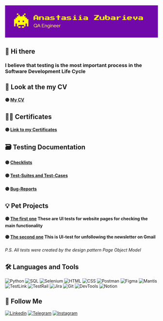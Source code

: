 <!--
**AnastasiiaZubarieva/anastasiiazubarieva** is a ✨ _special_ ✨ repository because its `README.md` (this file) appears on your GitHub profile.

Here are some ideas to get you started:

- 🔭 I’m currently working on ...
- 🌱 I’m currently learning ...
- 👯 I’m looking to collaborate on ...
- 🤔 I’m looking for help with ...
- 💬 Ask me about ...
- 📫 How to reach me: ...
- 😄 Pronouns: ...
- ⚡ Fun fact: ...
-->

[![Header](https://github.com/AnastasiiaZubarieva/anastasiiazubarieva/blob/main/assets/Header.png)](https://www.linkedin.com/in/anastasiia-zubarieva/)

## 👋 Hi there
### I believe that testing is the most important process in the Software Development Life Cycle

## 📄 Look at the my CV
#### 🟣 [My CV](https://drive.google.com/file/d/1damT2ZnpjUNfqBn6o6Jl6dBwrDq6dZxg/view?usp=sharing)

## 👩‍🎓 Certificates
#### 🟣 [Link to my Certificates](https://drive.google.com/drive/folders/1Madq1y6tu5E-nsfHqM6OWtVtLHaYZuKb?usp=sharing)

## 🗃️ Testing Documentation
#### 🟣 [Checklists](https://docs.google.com/spreadsheets/d/1js2DB-gkFLGObvxXd-HANj273QM6YkmN/edit?usp=sharing&ouid=109460108293198290434&rtpof=true&sd=true)
#### 🟣 [Test-Suites and Test-Cases](https://scarce-rowboat-e3b.notion.site/Test-Suits-f8ccbc6122394672af6a134477c5b615)
#### 🟣 [Bug-Reports](https://anastasiiazubarieva.github.io/)

## 💡 Pet Projects
#### 🟣 [The first one](https://github.com/AnastasiiaZubarieva/first_test_project) These are UI tests for website pages for checking the main functionality
#### 🟣 [The second one](https://github.com/AnastasiiaZubarieva/automation_email) This is UI-test for unfollowing the newsletter on Gmail
###### P.S. All tests were created by the design pattern Page Object Model 

## 🛠️ Languages and Tools
![Python](https://img.shields.io/badge/-Python-5F2580?style=for-the-badge&logo=python&logoColor=FFF800)
![SQL](https://img.shields.io/badge/-Sql-5F2580?style=for-the-badge&logo=mysql&logoColor=FF9F00)
![Selenium](https://img.shields.io/badge/-Selenium-5F2580?style=for-the-badge&logo=Selenium&logoColor=1FF400)
![HTML](https://img.shields.io/badge/-HTML5-5F2580?style=for-the-badge&logo=HTML5&logoColor=FF6A00)
![CSS](https://img.shields.io/badge/-CSS3-5F2580?style=for-the-badge&logo=CSS3&logoColor=3FC5F1)
![Postman](https://img.shields.io/badge/-Postman-5F2580?style=for-the-badge&logo=Postman&logoColor=EF5B25)
![Figma](https://img.shields.io/badge/-Figma-5F2580?style=for-the-badge&logo=Figma&logoColor=BC71F3)
![Mantis](https://img.shields.io/badge/-Mantis-5F2580?style=for-the-badge&logo=MantisBT&logoColor=BC71F3)
![TestLink](https://img.shields.io/badge/-TestLink-5F2580?style=for-the-badge&logo=TestLink&logoColor=BC71F3)
![TestRail](https://img.shields.io/badge/-TestRail-5F2580?style=for-the-badge&logo=TestRail&logoColor=BC71F3)
![Jira](https://img.shields.io/badge/-Jira-5F2580?style=for-the-badge&logo=Jira&logoColor=049BE4)
![Git](https://img.shields.io/badge/-GitHub-5F2580?style=for-the-badge&logo=GitHub&logoColor=679ED2)
![DevTools](https://img.shields.io/badge/-DevTools-5F2580?style=for-the-badge&logo=googleChrome&logoColor=679ED2)
![Notion](https://img.shields.io/badge/-Notion-5F2580?style=for-the-badge&logo=Notion&logoColor=00000)

## 📌 Follow Me
[![Linkedin](https://img.shields.io/badge/-Linkedin-5F2580?style=for-the-badge&logo=Linkedin&logoColor=62B1D0)](https://www.linkedin.com/in/anastasiia-zubarieva/)
[![Telegram](https://img.shields.io/badge/-Telegram-5F2580?style=for-the-badge&logo=Telegram&logoColor=FFF800)](https://t.me/anliinyk)
[![Instagram](https://img.shields.io/badge/-Instagram-5F2580?style=for-the-badge&logo=Instagram&logoColor=D0006E)](https://www.instagram.com/an_cooper/)
